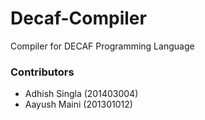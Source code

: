 # Decaf-Compiler
Compiler for DECAF Programming Language

### Contributors

* Adhish Singla (201403004)
* Aayush Maini (201301012)